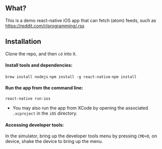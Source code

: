 ## What?
This is a demo react-native iOS app that can fetch (atom) feeds, such as https://reddit.com/r/programming/.rss

## Installation

Clone the repo, and then `cd` into it.

#### Install tools and dependencies:
`brew install nodejs`
`npm install -g react-native`
`npm install`

#### Run the app from the command line:
`react-native run-ios`

* You may also run the app from XCode by opening the associated `.xcproject` in the `iOS` directory.

#### Accessing developer tools:

In the simulator, bring up the developer tools menu by pressing `CMD+D`, on device, shake the device to bring up the menu.
